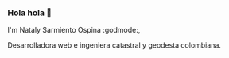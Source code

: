 ### Hola hola 👋

I'm Nataly Sarmiento Ospina :godmode:, 

Desarrolladora web e ingeniera catastral y geodesta colombiana.
